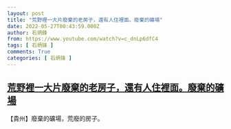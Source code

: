 ```yaml
---
layout: post
title: "荒野裡一大片廢棄的老房子，還有人住裡面。廢棄的礦場"
date: 2022-05-27T00:43:59.000Z
author: 石炳鋒
from: https://www.youtube.com/watch?v=c_dnLp6dfC4
tags: [ 石炳锋 ]
comments: True
categories: [ 石炳锋 ]
---
```

<!--1653612239000-->
[荒野裡一大片廢棄的老房子，還有人住裡面。廢棄的礦場](https://www.youtube.com/watch?v=c_dnLp6dfC4)
------

<div>
【貴州】廢棄的礦場，荒廢的房子。
</div>
